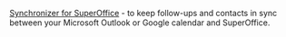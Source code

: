 <!-- markdownlint-disable-file MD041 -->
[Synchronizer for SuperOffice][1] - to keep follow-ups and contacts in sync between your Microsoft Outlook or Google calendar and SuperOffice.

<!-- Referenced links -->
[1]: https://appstore.superoffice.com/infobridge-software-b-v-/synchronizer-for-superoffice
